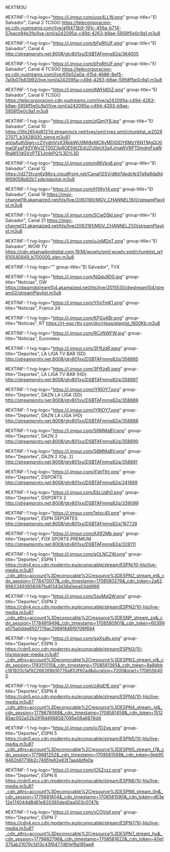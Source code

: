 #EXTM3U

#EXTINF:-1 tvg-logo="https://i.imgur.com/uqz4LLW.png" group-title="El Salvador", Canal 2 TCSGO
https://telecorporacion-es.cdn.vustreams.com/live/af9473b9-191c-456a-b714-57eace94e2fe/live.isml/a242095a-c49d-4263-b9ae-5958f5e0c9a1.m3u8

#EXTINF:-1 tvg-logo="https://i.imgur.com/bFpRhUF.png" group-title="El Salvador", Canal 4
http://streamprotv.net:8008/gtv801xx/DSBTAFmms82q/364005

#EXTINF:-1 tvg-logo="https://i.imgur.com/bFpRhUF.png" group-title="El Salvador", Canal 4 TCSGO
https://telecorporacion-es.cdn.vustreams.com/live/65b52a0a-415d-4686-8ef5-7a0b07b83992/live.isml/a242095a-c49d-4263-b9ae-5958f5e0c9a1.m3u8

#EXTINF:-1 tvg-logo="https://i.imgur.com/AWHdDiZ.png" group-title="El Salvador", Canal 6 TCSGO
https://telecorporacion.cdn.vustreams.com/live/a242095a-c49d-4263-b9ae-5958f5e0c9a1/live.isml/a242095a-c49d-4263-b9ae-5958f5e0c9a1.m3u8

#EXTINF:-1 tvg-logo="https://i.imgur.com/zIQmjY8.jpg" group-title="El Salvador", Canal 10
https://5fe2654d6127d.streamlock.net/tves/smil:tves.smil/chunklist_w202927071_b3428000_sleng.m3u8?wmsAuthSign=c2VydmVyX3RpbWU9Mi8xMC8yMDI0IDY6MzY6NTMgQU0maGFzaF92YWx1ZT00Z3pROE5WZEdUZUlIeUt3aXJmaWVRPT0mdmFsaWRtaW51dGVzPTE1JmlkPQ%3D%3D


#EXTINF:-1 tvg-logo="https://i.imgur.com/n66Vkn8.png" group-title="El Salvador", Canal 12
https://d273tvzn6z86cs.cloudfront.net/Canal12SV/d8d7dedcfe37a9a9da9d9f69058b82b7.sdp/playlist.m3u8

#EXTINF:-1 tvg-logo="https://i.imgur.com/H1I9y14.png" group-title="El Salvador", Canal 19
https://mgv-channel19.akamaized.net/hls/live/2093190/MGV_CHANNEL19/0/streamPlaylist.m3u8

#EXTINF:-1 tvg-logo="https://i.imgur.com/SCwD5kl.png" group-title="El Salvador", Canal 21
https://mgv-channel21.akamaized.net/hls/live/2093191/MGV_CHANNEL21/0/streamPlaylist.m3u8

#EXTINF:-1 tvg-logo="https://i.imgur.com/uJxMDqT.png" group-title="El Salvador", WOW TV
https://cdn.elsalvadordigital.com:1936/wowtv/smil:wowtv.smil/chunklist_w1610540849_b700000_slen.m3u8

#EXTINF:-1 tvg-logo="" group-title="El Salvador", TVX





#EXTINF:-1 tvg-logo="https://i.imgur.com/NQdu9D0.jpg" group-title="Noticias", DW
https://dwamdstream104.akamaized.net/hls/live/2015530/dwstream104/stream02/streamPlaylist.m3u8

#EXTINF:-1 tvg-logo="https://i.imgur.com/Y0oTmK1.png" group-title="Noticias", France 24


#EXTINF:-1 tvg-logo="https://i.imgur.com/KPGxABr.png" group-title="Noticias", RT
https://rt-esp.rttv.com/dvr/rtesp/playlist_1600Kb.m3u8

#EXTINF:-1 tvg-logo="https://i.imgur.com/RCzNWFW.jpg" group-title="Noticias", Euronews





#EXTINF:-1 tvg-logo="https://i.imgur.com/3FffJqR.jpeg" group-title="Deportes", LA LIGA TV BAR (SD)
http://streamprotv.net:8008/gtv801xx/DSBTAFmms82q/358885

#EXTINF:-1 tvg-logo="https://i.imgur.com/3FffJqR.jpeg" group-title="Deportes", LA LIGA TV BAR (HD)
http://streamprotv.net:8008/gtv801xx/DSBTAFmms82q/358887

#EXTINF:-1 tvg-logo="https://i.imgur.com/iYRlOY7.png" group-title="Deportes", DAZN LA LIGA (SD)
http://streamprotv.net:8008/gtv801xx/DSBTAFmms82q/358889

#EXTINF:-1 tvg-logo="https://i.imgur.com/iYRlOY7.png" group-title="Deportes", DAZN LA LIGA (HD)
http://streamprotv.net:8008/gtv801xx/DSBTAFmms82q/358888

#EXTINF:-1 tvg-logo="https://i.imgur.com/56MMaBV.png" group-title="Deportes", DAZN 2
http://streamprotv.net:8008/gtv801xx/DSBTAFmms82q/358890

#EXTINF:-1 tvg-logo="https://i.imgur.com/56MMaBV.png" group-title="Deportes", DAZN 2 (Op. 2)
http://streamprotv.net:8008/gtv801xx/DSBTAFmms82q/358891

#EXTINF:-1 tvg-logo="https://i.imgur.com/XVeTlht.png" group-title="Deportes", DSPORTS
http://streamprotv.net:8008/gtv801xx/DSBTAFmms82q/241669

#EXTINF:-1 tvg-logo="https://i.imgur.com/EkLUdh0.png" group-title="Deportes", DSPORTS 2
http://streamprotv.net:8008/gtv801xx/DSBTAFmms82q/339099

#EXTINF:-1 tvg-logo="https://i.imgur.com/1etzc45.png" group-title="Deportes", ESPN DEPORTES
http://streamprotv.net:8008/gtv801xx/DSBTAFmms82q/167728

#EXTINF:-1 tvg-logo="https://i.imgur.com/AXIf2Mb.jpeg" group-title="Deportes", FOX SPORTS PREMIUM
http://streamprotv.net:8008/gtv801xx/DSBTAFmms82q/328111





#EXTINF:-1 tvg-logo="https://i.imgur.com/qOLNCZW.png" group-title="Deportes", ESPN 1
https://cdn4.eco.cdn.moderntv.eu/econocable/stream/ESPN/10-hls/live-media.m3u8?_cdn_attrs=account%3Deconocable%2Cresource%3DESPN2_stream_et&_cdn_session=1778470077&_cdn_timestamp=1708580276&_cdn_token=2a6299823493958087fa4f343d38a1eea03dd966

#EXTINF:-1 tvg-logo="https://i.imgur.com/5suMqQW.png" group-title="Deportes", ESPN 2
https://cdn4.eco.cdn.moderntv.eu/econocable/stream/ESPN2/10-hls/live-media.m3u8?_cdn_attrs=account%3Deconocable%2Cresource%3DESNP_stream_zq&_cdn_session=1778481949&_cdn_timestamp=1708580901&_cdn_token=60399e075a0dde8507179ac2986f846f9709f694

#EXTINF:-1 tvg-logo="https://i.imgur.com/gqXsdIv.png" group-title="Deportes", ESPN 3
https://cdn5.eco.cdn.moderntv.eu/econocable/stream/ESPN3/10-hls/storage-media.m3u8?_cdn_attrs=account%3Deconocable%2Cresource%3DESPN3_stream_yi&_cdn_session=1783111115&_cdn_timestamp=1708581365&_cdn_token=8a8dbbc161920c1af92266269b16778a853f92ad&duration=7200&start=1708556400

#EXTINF:-1 tvg-logo="https://i.imgur.com/z4lqEfE.png" group-title="Deportes", ESPN 4
https://cdn5.eco.cdn.moderntv.eu/econocable/stream/ESPN4/10-hls/live-media.m3u8?_cdn_attrs=account%3Deconocable%2Cresource%3DESPN4_stream_jg&_cdn_session=1779878068&_cdn_timestamp=1708581458&_cdn_token=151285ac002a52b2919d4988587095e08a8876d4

#EXTINF:-1 tvg-logo="https://i.imgur.com/jo7D2xg.png" group-title="Deportes", ESPN 5
https://cdn5.eco.cdn.moderntv.eu/econocable/stream/ESPN5/10-hls/live-media.m3u8?_cdn_attrs=account%3Deconocable%2Cresource%3DESPN5_stream_t7&_cdn_session=1779881252&_cdn_timestamp=1708581568&_cdn_token=9eb959462b61718b2c7495fe82e83f7aad4dfe0a

#EXTINF:-1 tvg-logo="https://i.imgur.com/iO5Znzz.png" group-title="Deportes", ESPN 6
https://cdn5.eco.cdn.moderntv.eu/econocable/stream/ESPN6/10-hls/live-media.m3u8?_cdn_attrs=account%3Deconocable%2Cresource%3DESPN6_stream_0n&_cdn_session=1779881804&_cdn_timestamp=1708581590&_cdn_token=d63e12e174044d8d61e820365ded0aa503c0747b

#EXTINF:-1 tvg-logo="https://i.imgur.com/xCOVlqf.png" group-title="Deportes", ESPN 7
https://cdn4.eco.cdn.moderntv.eu/econocable/stream/ESPN7/10-hls/live-media.m3u8?_cdn_attrs=account%3Deconocable%2Cresource%3DESPN7_stream_hu&_cdn_session=1779882796&_cdn_timestamp=1708581622&_cdn_token=40e1375ab21079c1d13c43f6477d61ef9a195ae8
